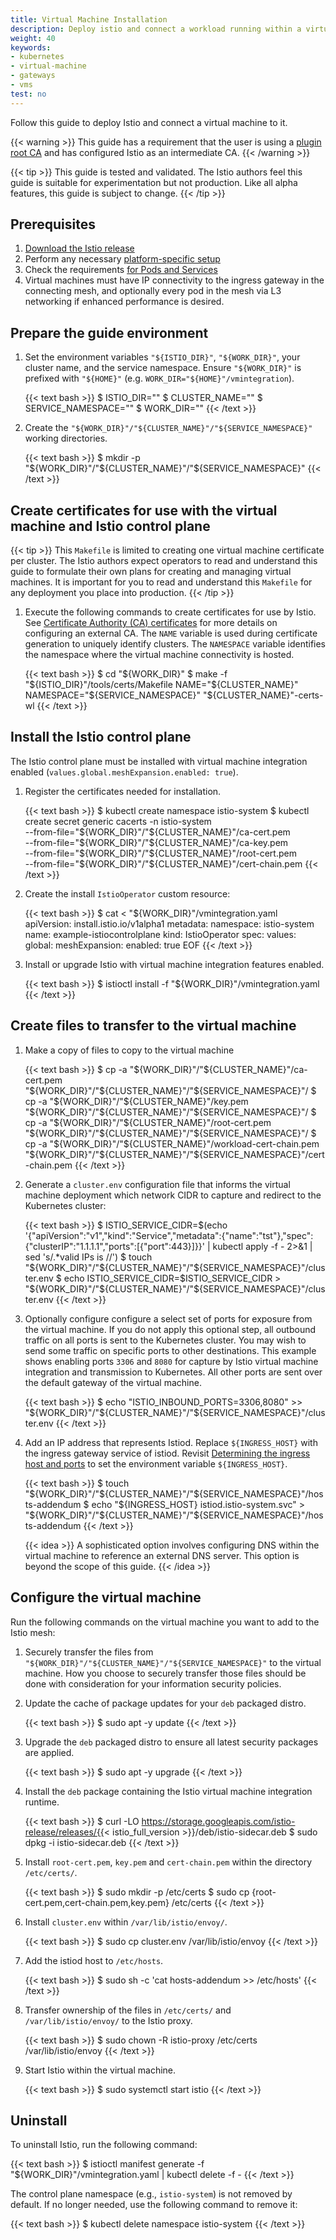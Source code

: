 ```yaml
---
title: Virtual Machine Installation
description: Deploy istio and connect a workload running within a virtual machine to it.
weight: 40
keywords:
- kubernetes
- virtual-machine
- gateways
- vms
test: no
---
```


Follow this guide to deploy Istio and connect a virtual machine to it.

{{< warning >}}
This guide has a requirement that the user is using a [plugin root CA](/pt-br/docs/tasks/security/cert-management/plugin-ca-cert/)
and has configured Istio as an intermediate CA.
{{< /warning >}}

{{< tip >}}
This guide is tested and validated. The Istio authors feel this guide is suitable for experimentation
but not production. Like all alpha features, this guide is subject to change.
{{< /tip >}}

## Prerequisites

1. [Download the Istio release](/pt-br/docs/setup/getting-started/#download)
1. Perform any necessary [platform-specific setup](/pt-br/docs/setup/platform-setup/)
1. Check the requirements [for Pods and Services](/pt-br/docs/ops/deployment/requirements/)
1. Virtual machines must have IP connectivity to the ingress gateway in the connecting mesh, and optionally every pod in the mesh via L3 networking if enhanced performance is desired.

## Prepare the guide environment

1. Set the environment variables `"${ISTIO_DIR}"`, `"${WORK_DIR}"`, your cluster
    name, and the service namespace. Ensure `"${WORK_DIR}"` is prefixed with `"${HOME}"`
    (e.g. `WORK_DIR="${HOME}"/vmintegration`).

    {{< text bash >}}
    $ ISTIO_DIR="<the directory containing an unarchived version of Istio>"
    $ CLUSTER_NAME="<the name of your cluster>"
    $ SERVICE_NAMESPACE="<the name of your service namespace>"
    $ WORK_DIR="<a certificate working directory>"
    {{< /text >}}

1. Create the `"${WORK_DIR}"/"${CLUSTER_NAME}"/"${SERVICE_NAMESPACE}"` working directories.

    {{< text bash >}}
    $ mkdir -p "${WORK_DIR}"/"${CLUSTER_NAME}"/"${SERVICE_NAMESPACE}"
    {{< /text >}}

## Create certificates for use with the virtual machine and Istio control plane

{{< tip >}}
This `Makefile` is limited to creating one virtual machine certificate per cluster. The Istio authors
expect operators to read and understand this guide to formulate their own plans for creating and
managing virtual machines. It is important for you to read and understand this `Makefile` for any
deployment you place into production.
{{< /tip >}}

1. Execute the following commands to create certificates for use by Istio. See
    [Certificate Authority (CA) certificates](/pt-br/docs/tasks/security/cert-management/plugin-ca-cert/)
    for more details on configuring an external CA. The `NAME` variable is
    used during certificate generation to uniquely identify clusters. The
    `NAMESPACE` variable identifies the namespace where the virtual machine
    connectivity is hosted.

    {{< text bash >}}
    $ cd "${WORK_DIR}"
    $ make -f "${ISTIO_DIR}"/tools/certs/Makefile NAME="${CLUSTER_NAME}" NAMESPACE="${SERVICE_NAMESPACE}" "${CLUSTER_NAME}"-certs-wl
    {{< /text >}}

## Install the Istio control plane

The Istio control plane must be installed with virtual machine integration enabled (`values.global.meshExpansion.enabled: true`).

1. Register the certificates needed for installation.

    {{< text bash >}}
    $ kubectl create namespace istio-system
    $ kubectl create secret generic cacerts -n istio-system \
        --from-file="${WORK_DIR}"/"${CLUSTER_NAME}"/ca-cert.pem \
        --from-file="${WORK_DIR}"/"${CLUSTER_NAME}"/ca-key.pem \
        --from-file="${WORK_DIR}"/"${CLUSTER_NAME}"/root-cert.pem \
        --from-file="${WORK_DIR}"/"${CLUSTER_NAME}"/cert-chain.pem
    {{< /text >}}

1. Create the install `IstioOperator` custom resource:

    {{< text bash >}}
    $ cat <<EOF> "${WORK_DIR}"/vmintegration.yaml
    apiVersion: install.istio.io/v1alpha1
    metadata:
      namespace: istio-system
      name: example-istiocontrolplane
    kind: IstioOperator
    spec:
      values:
        global:
          meshExpansion:
            enabled: true
    EOF
    {{< /text >}}

1. Install or upgrade Istio with virtual machine integration features enabled.

    {{< text bash >}}
    $ istioctl install -f "${WORK_DIR}"/vmintegration.yaml
    {{< /text >}}

## Create files to transfer to the virtual machine

1. Make a copy of files to copy to the virtual machine

    {{< text bash >}}
    $ cp -a "${WORK_DIR}"/"${CLUSTER_NAME}"/ca-cert.pem "${WORK_DIR}"/"${CLUSTER_NAME}"/"${SERVICE_NAMESPACE}"/
    $ cp -a "${WORK_DIR}"/"${CLUSTER_NAME}"/key.pem "${WORK_DIR}"/"${CLUSTER_NAME}"/"${SERVICE_NAMESPACE}"/
    $ cp -a "${WORK_DIR}"/"${CLUSTER_NAME}"/root-cert.pem "${WORK_DIR}"/"${CLUSTER_NAME}"/"${SERVICE_NAMESPACE}"/
    $ cp -a "${WORK_DIR}"/"${CLUSTER_NAME}"/workload-cert-chain.pem "${WORK_DIR}"/"${CLUSTER_NAME}"/"${SERVICE_NAMESPACE}"/cert-chain.pem
    {{< /text >}}

1. Generate a `cluster.env` configuration file that informs the virtual machine
   deployment which network CIDR to capture and redirect to the Kubernetes
   cluster:

    {{< text bash >}}
    $ ISTIO_SERVICE_CIDR=$(echo '{"apiVersion":"v1","kind":"Service","metadata":{"name":"tst"},"spec":{"clusterIP":"1.1.1.1","ports":[{"port":443}]}}' | kubectl apply -f - 2>&1 | sed 's/.*valid IPs is //')
    $ touch "${WORK_DIR}"/"${CLUSTER_NAME}"/"${SERVICE_NAMESPACE}"/cluster.env
    $ echo ISTIO_SERVICE_CIDR=$ISTIO_SERVICE_CIDR > "${WORK_DIR}"/"${CLUSTER_NAME}"/"${SERVICE_NAMESPACE}"/cluster.env
    {{< /text >}}

1. Optionally configure configure a select set of ports for exposure from the
   virtual machine. If you do not apply this optional step, all outbound traffic
   on all ports is sent to the Kubernetes cluster. You may wish to send some
   traffic on specific ports to other destinations. This example shows enabling
   ports `3306` and `8080` for capture by Istio virtual machine integration and
   transmission to Kubernetes. All other ports are sent over the default gateway
   of the virtual machine.

    {{< text bash >}}
    $ echo "ISTIO_INBOUND_PORTS=3306,8080" >> "${WORK_DIR}"/"${CLUSTER_NAME}"/"${SERVICE_NAMESPACE}"/cluster.env
    {{< /text >}}

1. Add an IP address that represents Istiod. Replace `${INGRESS_HOST}` with the
    ingress gateway service of istiod. Revisit
    [Determining the ingress host and ports](/pt-br/docs/tasks/traffic-management/ingress/ingress-control/#determining-the-ingress-ip-and-ports) to set the environment variable `${INGRESS_HOST}`.

    {{< text bash >}}
    $ touch "${WORK_DIR}"/"${CLUSTER_NAME}"/"${SERVICE_NAMESPACE}"/hosts-addendum
    $ echo "${INGRESS_HOST} istiod.istio-system.svc" > "${WORK_DIR}"/"${CLUSTER_NAME}"/"${SERVICE_NAMESPACE}"/hosts-addendum
    {{< /text >}}

    {{< idea >}}
    A sophisticated option involves configuring DNS within the virtual
    machine to reference an external DNS server. This option is beyond
    the scope of this guide.
    {{< /idea >}}

## Configure the virtual machine

Run the following commands on the virtual machine you want to add to the Istio mesh:

1. Securely transfer the files from `"${WORK_DIR}"/"${CLUSTER_NAME}"/"${SERVICE_NAMESPACE}"`
    to the virtual machine.  How you choose to securely transfer those files should be done with consideration for
    your information security policies.

1. Update the cache of package updates for your `deb` packaged distro.

    {{< text bash >}}
    $ sudo apt -y update
    {{< /text >}}

1. Upgrade the `deb` packaged distro to ensure all latest security packages are applied.

    {{< text bash >}}
    $ sudo apt -y upgrade
    {{< /text >}}

1. Install the `deb` package containing the Istio virtual machine integration runtime.

    {{< text bash >}}
    $ curl -LO https://storage.googleapis.com/istio-release/releases/{{< istio_full_version >}}/deb/istio-sidecar.deb
    $ sudo dpkg -i istio-sidecar.deb
    {{< /text >}}

1. Install `root-cert.pem`, `key.pem` and `cert-chain.pem` within the directory `/etc/certs/`.

    {{< text bash >}}
    $ sudo mkdir -p /etc/certs
    $ sudo cp {root-cert.pem,cert-chain.pem,key.pem} /etc/certs
    {{< /text >}}

1. Install `cluster.env` within `/var/lib/istio/envoy/`.

    {{< text bash >}}
    $ sudo cp cluster.env /var/lib/istio/envoy
    {{< /text >}}

1. Add the istiod host to `/etc/hosts`.

    {{< text bash >}}
    $ sudo sh -c 'cat hosts-addendum >> /etc/hosts'
    {{< /text >}}

1. Transfer ownership of the files in `/etc/certs/` and `/var/lib/istio/envoy/` to the Istio proxy.

    {{< text bash >}}
    $ sudo chown -R istio-proxy /etc/certs /var/lib/istio/envoy
    {{< /text >}}

1. Start Istio within the virtual machine.

    {{< text bash >}}
    $ sudo systemctl start istio
    {{< /text >}}

## Uninstall

To uninstall Istio, run the following command:

{{< text bash >}}
$ istioctl manifest generate -f "${WORK_DIR}"/vmintegration.yaml | kubectl delete -f -
{{< /text >}}

The control plane namespace (e.g., `istio-system`) is not removed by default.
If no longer needed, use the following command to remove it:

{{< text bash >}}
$ kubectl delete namespace istio-system
{{< /text >}}
